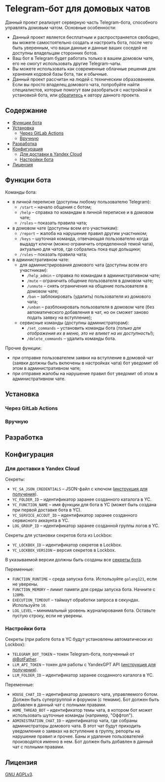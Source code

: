 # Telegram-бот для домовых чатов

Данный проект реализует серверную часть Telegram-бота, способного управлять домовым чатом. Основные особенности:

- Данный проект является бесплатным и распространяется свободно, вы можете самостоятельно создать и настроить бота,
  после чего быть уверенным, что ваши данные и данные ваших соседей не доступны владельцам сторонних ботов.
- Ваш бот в Telegram будет работать только в вашем домовом чате, его не смогут использовать другие Telegram-чаты.
- Вы можете использовать как современные облачные решения для хранения кодовой базы бота, так и обычные.
- Данный проект рассчитан на людей с техническим образованием. Если вы просто владелец домового чата, попробуйте найти специалистов, которые помогут вам разобраться с настройкой и установкой бота, или [обратитесь](mailto:stanislav.belichenko@gmail.com) к автору данного проекта.

## Содержание

- [Функции бота](#функции-бота)
- [Установка](#установка)
    - [Через GitLab Actions](#через-gitlab-actions)
    - [Вручную](#вручную)
- [Разработка](#разработка)
- [Конфигурация](#конфигурация)
    - [Для доставки в Yandex Cloud](#для-доставки-в-yandex-cloud)
    - [Настройки бота](#настройки-бота)
- [Лицензия](#лицензия)

## Функции бота

Команды бота:

- в личной переписке (доступны любому пользователю Telegram):
    - `/start` – начало общения с ботом;
    - `/help` – справка по командам в личной переписке и в домовом чате;
    - `/rules` – показать правила чата;
- в домовом чате (доступны всем его участникам):
    - `/report` – жалоба на нарушение правил другим участником;
    - `/keys` – шуточная команда, отвечающая пользователю когда выдадут ключи (можно ограничить определенной темой чата), актуально для чатов, где собрались пока еще дольщики;
    - `/rules` – показать правила чата;
- в административном чате:
    - для администрирования домового чата (доступны всем его участникам):
        - `/help_admin` – справка по командам в административном чате;
        - `/mute` – ограничить общение пользователя в домовом чате;
        - `/unmute` – снять ограничения на общение пользователя в домовом чате;
        - `/ban` – заблокировать (удалить) пользователя из домового чата;
        - `/unban` – разблокировать пользователя в домовом чате (без автоматического добавления в чат, но он сможет заново подать заявку на вступление);
    - сервисные команды (доступны администраторам):
        - `/set_commands` – установить команды бота (_только для отображения их в меню, это не влияет на их доступность!_);
        - `/delete_commands` – удалить команды бота.

Прочие функции:

- при отправке пользователем заявки на вступление в домовой чат (заявки должны быть включены в настройках чата) бот уведомит об этом в административном чате;
- при отправке жалобы на нарушение правил бот уведомит об этом в административном чате.

## Установка

[//]: # (TODO: Написать)

### Через GitLab Actions

[//]: # (TODO: Написать)

### Вручную

[//]: # (TODO: Написать)

## Разработка

## Конфигурация

### Для доставки в Yandex Cloud

Секреты:

- `YC_SA_JSON_CREDENTIALS` – JSON-файл с
  ключом ([инструкция для получения](https://yandex.cloud/ru/docs/iam/operations/iam-token/create-for-sa)).
- `YC_FOLDER_ID` – идентификатор заранее созданного каталога в YC.
- `YC_FUNCTION_NAME` – имя функции для бота в YC (может быть создана при первой доставке бота в YC).
- `YC_SERVICE_ACCOUT_ID` – идентификатор заранее созданного сервисного аккаунта в YC.
- `LOG_GROUP_ID` – идентификатор заранее созданной группы логов в YC.

Секреты для установки секретов бота из Lockbox:

- `YC_LOCKBOX_ID` – идентификатор секретов в Lockbox.
- `YC_LOCKBOX_VERSION` – версия секретов в Lockbox.

В указываемой версии должны быть созданы все [секреты бота](#настройки-бота).

Переменные:

- `FUNCTION_RUNTIME` – среда запуска бота. Используйте `golang121`, если не уверены.
- `FUNCTION_MEMORY` – лимит памяти для среды запуска бота. Начните с `128Mb`.
- `EXECUTION_TIMEOUT` – таймаут обработки запроса в секундах. Используйте `10`.
- `LOG_LEVEL` – минимальный уровень журналирования бота. Оставьте пустую строку, если не уверены.

### Настройки бота

Секреты (при работе бота в YC будут установлены автоматически из Lockbox):

- `TELEGRAM_BOT_TOKEN` – токен Telegram-бота, полученный от [@BotFather](https://t.me/BotFather).
- `LLM_API_TOKEN` – токен для работы с YandexGPT
  API ([инструкция для получения](https://yandex.cloud/ru/docs/iam/operations/authentication/manage-api-keys)).
- `LLM_FOLDER_ID` – идентификатор заранее созданного каталога в YC.

Переменные:

- `HOUSE_CHAT_ID` – идентификатор домового чата, управляемого ботом. Должен быть супергруппой и форумом (с темами). Бот должен быть добавлен в данный чат с полными правами.
- `HOME_THREAD_BOT` – идентификатор темы чата, в котором бот может использовать шуточные команды (например, "Оффтоп").
- `ADMINISTRATION_CHAT_ID` – идентификатор чата, где собраны администраторы домового чата. В этот чат будут приходить уведомления о заявках на вступление в группу, репорты на нарушение правил и прочее. Баны и удаление пользователей производятся именно в нем. Бот должен быть добавлен в данный чат с полными правами.

## Лицензия

[GNU AGPLv3](LICENSE).